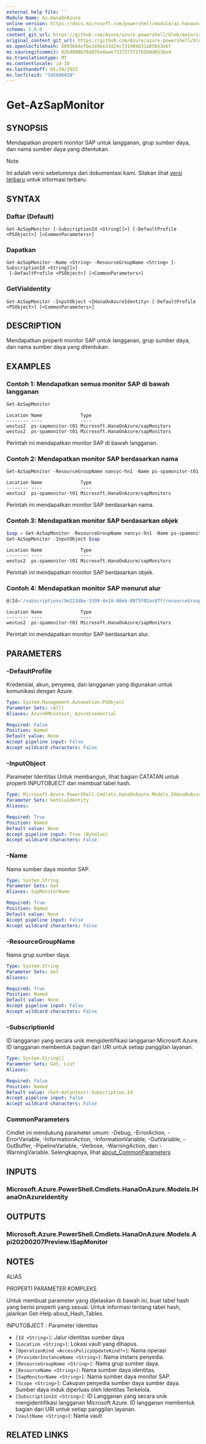 ```yaml
---
external help file: ''
Module Name: Az.HanaOnAzure
online version: https://docs.microsoft.com/powershell/module/az.hanaonazure/get-azsapmonitor
schema: 2.0.0
content_git_url: https://github.com/Azure/azure-powershell/blob/main/src/HanaOnAzure/help/Get-AzSapMonitor.md
original_content_git_url: https://github.com/Azure/azure-powershell/blob/main/src/HanaOnAzure/help/Get-AzSapMonitor.md
ms.openlocfilehash: 6093684cfbe149ee33d24c731984b31ab5b53ebf
ms.sourcegitcommit: 82b4008b76d035e4aee733727371765b0d853bed
ms.translationtype: MT
ms.contentlocale: id-ID
ms.lasthandoff: 05/24/2022
ms.locfileid: "145696420"
---
```

# Get-AzSapMonitor

## SYNOPSIS
Mendapatkan properti monitor SAP untuk langganan, grup sumber daya, dan nama sumber daya yang ditentukan.

> [!NOTE]
>Ini adalah versi sebelumnya dari dokumentasi kami. Silakan lihat [versi terbaru](/powershell/module/az.hanaonazure/get-azsapmonitor) untuk informasi terbaru.

## SYNTAX

### Daftar (Default)
```
Get-AzSapMonitor [-SubscriptionId <String[]>] [-DefaultProfile <PSObject>] [<CommonParameters>]
```

### Dapatkan
```
Get-AzSapMonitor -Name <String> -ResourceGroupName <String> [-SubscriptionId <String[]>]
 [-DefaultProfile <PSObject>] [<CommonParameters>]
```

### GetViaIdentity
```
Get-AzSapMonitor -InputObject <IHanaOnAzureIdentity> [-DefaultProfile <PSObject>] [<CommonParameters>]
```

## DESCRIPTION
Mendapatkan properti monitor SAP untuk langganan, grup sumber daya, dan nama sumber daya yang ditentukan.

## EXAMPLES

### Contoh 1: Mendapatkan semua monitor SAP di bawah langganan
```powershell
Get-AzSapMonitor
```

```output
Location Name              Type
-------- ----              ----
westus2  ps-sapmonitor-t01 Microsoft.HanaOnAzure/sapMonitors
westus2  ps-spamonitor-t01 Microsoft.HanaOnAzure/sapMonitors
```

Perintah ini mendapatkan monitor SAP di bawah langganan.

### Contoh 2: Mendapatkan monitor SAP berdasarkan nama
```powershell
Get-AzSapMonitor -ResourceGroupName nancyc-hn1 -Name ps-spamonitor-t01
```

```output
Location Name              Type
-------- ----              ----
westus2  ps-spamonitor-t01 Microsoft.HanaOnAzure/sapMonitors
```

Perintah ini mendapatkan monitor SAP berdasarkan nama.

### Contoh 3: Mendapatkan monitor SAP berdasarkan objek
```powershell
$sap = Get-AzSapMonitor -ResourceGroupName nancyc-hn1 -Name ps-spamonitor-t01
Get-AzSapMonitor -InputObject $sap
```

```output
Location Name              Type
-------- ----              ----
westus2  ps-spamonitor-t01 Microsoft.HanaOnAzure/sapMonitors
```

Perintah ini mendapatkan monitor SAP berdasarkan objek.

### Contoh 4: Mendapatkan monitor SAP menurut alur
```powershell
@{Id='/subscriptions/9e223dbe-3399-4e19-88eb-0975f02ac87f/resourceGroups/nancyc-hn1/providers/Microsoft.HanaOnAzure/sapMonitors/ps-spamonitor-t01'} | Get-AzSapMonitor
```

```output
Location Name              Type
-------- ----              ----
westus2  ps-spamonitor-t01 Microsoft.HanaOnAzure/sapMonitors
```

Perintah ini mendapatkan monitor SAP berdasarkan alur.

## PARAMETERS

### -DefaultProfile
Kredensial, akun, penyewa, dan langganan yang digunakan untuk komunikasi dengan Azure.

```yaml
Type: System.Management.Automation.PSObject
Parameter Sets: (All)
Aliases: AzureRMContext, AzureCredential

Required: False
Position: Named
Default value: None
Accept pipeline input: False
Accept wildcard characters: False
```

### -InputObject
Parameter Identitas Untuk membangun, lihat bagian CATATAN untuk properti INPUTOBJECT dan membuat tabel hash.

```yaml
Type: Microsoft.Azure.PowerShell.Cmdlets.HanaOnAzure.Models.IHanaOnAzureIdentity
Parameter Sets: GetViaIdentity
Aliases:

Required: True
Position: Named
Default value: None
Accept pipeline input: True (ByValue)
Accept wildcard characters: False
```

### -Name
Nama sumber daya monitor SAP.

```yaml
Type: System.String
Parameter Sets: Get
Aliases: SapMonitorName

Required: True
Position: Named
Default value: None
Accept pipeline input: False
Accept wildcard characters: False
```

### -ResourceGroupName
Nama grup sumber daya.

```yaml
Type: System.String
Parameter Sets: Get
Aliases:

Required: True
Position: Named
Default value: None
Accept pipeline input: False
Accept wildcard characters: False
```

### -SubscriptionId
ID langganan yang secara unik mengidentifikasi langganan Microsoft Azure.
ID langganan membentuk bagian dari URI untuk setiap panggilan layanan.

```yaml
Type: System.String[]
Parameter Sets: Get, List
Aliases:

Required: False
Position: Named
Default value: (Get-AzContext).Subscription.Id
Accept pipeline input: False
Accept wildcard characters: False
```

### CommonParameters
Cmdlet ini mendukung parameter umum: -Debug, -ErrorAction, -ErrorVariable, -InformationAction, -InformationVariable, -OutVariable, -OutBuffer, -PipelineVariable, -Verbose, -WarningAction, dan -WarningVariable. Selengkapnya, lihat [about_CommonParameters](http://go.microsoft.com/fwlink/?LinkID=113216)

## INPUTS

### Microsoft.Azure.PowerShell.Cmdlets.HanaOnAzure.Models.IHanaOnAzureIdentity

## OUTPUTS

### Microsoft.Azure.PowerShell.Cmdlets.HanaOnAzure.Models.Api20200207Preview.ISapMonitor

## NOTES

ALIAS

PROPERTI PARAMETER KOMPLEKS

Untuk membuat parameter yang dijelaskan di bawah ini, buat tabel hash yang berisi properti yang sesuai. Untuk informasi tentang tabel hash, jalankan Get-Help about_Hash_Tables.


INPUTOBJECT <IHanaOnAzureIdentity>: Parameter Identitas
  - `[Id <String>]`: Jalur identitas sumber daya
  - `[Location <String>]`: Lokasi vault yang dihapus.
  - `[OperationKind <AccessPolicyUpdateKind?>]`: Nama operasi
  - `[ProviderInstanceName <String>]`: Nama instans penyedia.
  - `[ResourceGroupName <String>]`: Nama grup sumber daya.
  - `[ResourceName <String>]`: Nama sumber daya identitas.
  - `[SapMonitorName <String>]`: Nama sumber daya monitor SAP.
  - `[Scope <String>]`: Cakupan penyedia sumber daya sumber daya. Sumber daya induk diperluas oleh Identitas Terkelola.
  - `[SubscriptionId <String>]`: ID Langganan yang secara unik mengidentifikasi langganan Microsoft Azure. ID langganan membentuk bagian dari URI untuk setiap panggilan layanan.
  - `[VaultName <String>]`: Nama vault

## RELATED LINKS

